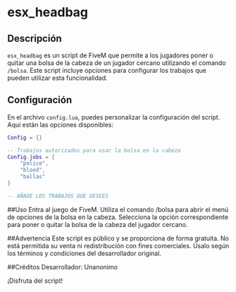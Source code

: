 # esx_headbag

## Descripción

`esx_headbag` es un script de FiveM que permite a los jugadores poner o quitar una bolsa de la cabeza de un jugador cercano utilizando el comando `/bolsa`. Este script incluye opciones para configurar los trabajos que pueden utilizar esta funcionalidad.

## Configuración

En el archivo `config.lua`, puedes personalizar la configuración del script. Aquí están las opciones disponibles:

```lua
Config = {}

-- Trabajos autorizados para usar la bolsa en la cabeza
Config.jobs = {
    "police",
    "blood",
    "ballas"
}

-- AÑADE LOS TRABAJOS QUE DESEES
```

##Uso
Entra al juego de FiveM.
Utiliza el comando /bolsa para abrir el menú de opciones de la bolsa en la cabeza.
Selecciona la opción correspondiente para poner o quitar la bolsa de la cabeza del jugador cercano.

##Advertencia
Este script es público y se proporciona de forma gratuita. No está permitida su venta ni redistribución con fines comerciales. Úsalo según los términos y condiciones del desarrollador original.

##Créditos
Desarrollador: Unanonimo

¡Disfruta del script!
